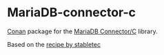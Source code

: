 # MariaDB-connector-c

[Conan](https://www.conan.io/) package for the [MariaDB Connector/C](https://mariadb.com/kb/en/library/mariadb-connector-c/) library.

Based on the [recipe by stabletec](https://git.stabletec.com/conan/mariadb-connector-c)
